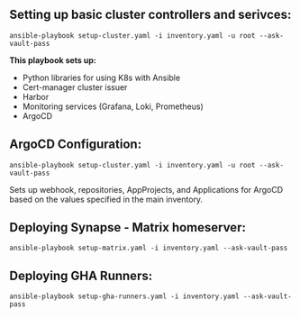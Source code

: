 
## Setting up basic cluster controllers and serivces:
`ansible-playbook setup-cluster.yaml -i inventory.yaml -u root --ask-vault-pass`

**This playbook sets up:**
- Python libraries for using K8s with Ansible
- Cert-manager cluster issuer
- Harbor
- Monitoring services (Grafana, Loki, Prometheus)
- ArgoCD


## ArgoCD Configuration:
`ansible-playbook setup-cluster.yaml -i inventory.yaml -u root --ask-vault-pass`

Sets up webhook, repositories, AppProjects, and Applications for ArgoCD based on the values specified in the main inventory.

## Deploying Synapse - Matrix homeserver:

`ansible-playbook setup-matrix.yaml -i inventory.yaml --ask-vault-pass`

 ## Deploying GHA Runners:
`ansible-playbook setup-gha-runners.yaml -i inventory.yaml --ask-vault-pass`
